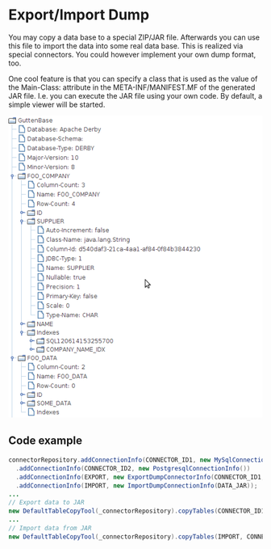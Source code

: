# Export/Import Dump

You may copy a data base to a special ZIP/JAR file. Afterwards you can use this file to import the data into some real data base. This is realized via special connectors. You could however implement your own dump format, too.

One cool feature is that you can specify a class that is used as the value of the Main-Class: attribute in the META-INF/MANIFEST.MF of the generated JAR file. I.e. you can execute the JAR file using your own code. By default, a simple viewer will be started.

![JAR view](images/viewer.png)

## Code example

```java
connectorRepository.addConnectionInfo(CONNECTOR_ID1, new MySqlConnectionInfo())
  .addConnectionInfo(CONNECTOR_ID2, new PostgresqlConnectionInfo())
  .addConnectionInfo(EXPORT, new ExportDumpConnectorInfo(CONNECTOR_ID1, DATA_JAR))
  .addConnectionInfo(IMPORT, new ImportDumpConnectionInfo(DATA_JAR));
...
// Export data to JAR
new DefaultTableCopyTool(_connectorRepository).copyTables(CONNECTOR_ID1, EXPORT);
...
// Import data from JAR
new DefaultTableCopyTool(_connectorRepository).copyTables(IMPORT, CONNECTOR_ID2);
```

